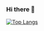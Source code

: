 ### Hi there 👋

[![Top Langs](https://github-readme-stats.vercel.app/api/top-langs/?username=Frefreak&layout=compact&hide_title=true)](https://github.com/anuraghazra/github-readme-stats)

<!--
**Frefreak/Frefreak** is a ✨ _special_ ✨ repository because its `README.md` (this file) appears on your GitHub profile.

Here are some ideas to get you started:

- 🔭 I’m currently working on ...
- 🌱 I’m currently learning ...
- 👯 I’m looking to collaborate on ...
- 🤔 I’m looking for help with ...
- 💬 Ask me about ...
- 📫 How to reach me: ...
- 😄 Pronouns: ...
- ⚡ Fun fact: ...
-->
